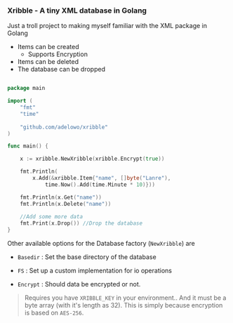 ### Xribble - A tiny XML database in Golang 


Just a troll project to making myself familiar with the XML package in Golang

- Items can be created
  - Supports Encryption
- Items can be deleted
- The database can be dropped

````go

package main

import (
	"fmt"
	"time"
	
	"github.com/adelowo/xribble"
)

func main() {

	x := xribble.NewXribble(xribble.Encrypt(true))

	fmt.Println(
		x.Add(&xribble.Item{"name", []byte("Lanre"),
			time.Now().Add(time.Minute * 10)}))

	fmt.Println(x.Get("name"))
	fmt.Println(x.Delete("name"))
	
	//Add some more data
	fmt.Print(x.Drop()) //Drop the database
}
````


Other available options for the Database factory (`NewXribble`) are

- `Basedir` : Set the base directory of the database
 
- `FS` : Set up a custom implementation for io operations

- `Encrypt` : Should data be encrypted or not.

> Requires you have `XRIBBLE_KEY` in your environment.. And it must be a byte array (with it's length as 32). This is simply because encryption is based on `AES-256`.

